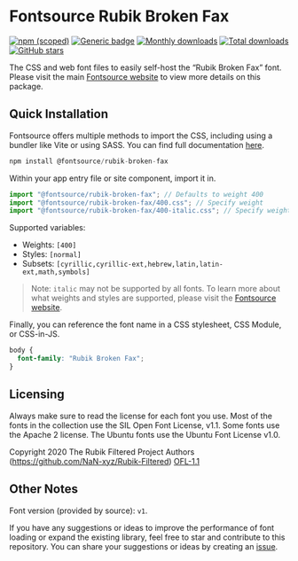 # Fontsource Rubik Broken Fax

[![npm (scoped)](https://img.shields.io/npm/v/@fontsource/rubik-broken-fax?color=brightgreen)](https://www.npmjs.com/package/@fontsource/rubik-broken-fax) [![Generic badge](https://img.shields.io/badge/fontsource-passing-brightgreen)](https://github.com/fontsource/fontsource) [![Monthly downloads](https://badgen.net/npm/dm/@fontsource/rubik-broken-fax)](https://github.com/fontsource/fontsource) [![Total downloads](https://badgen.net/npm/dt/@fontsource/rubik-broken-fax)](https://github.com/fontsource/fontsource) [![GitHub stars](https://img.shields.io/github/stars/fontsource/fontsource.svg?style=social&label=Star)](https://github.com/fontsource/fontsource/stargazers)

The CSS and web font files to easily self-host the “Rubik Broken Fax” font. Please visit the main [Fontsource website](https://fontsource.org/fonts/rubik-broken-fax) to view more details on this package.

## Quick Installation

Fontsource offers multiple methods to import the CSS, including using a bundler like Vite or using SASS. You can find full documentation [here](https://fontsource.org/docs/getting-started/introduction).

```javascript
npm install @fontsource/rubik-broken-fax
```

Within your app entry file or site component, import it in.

```javascript
import "@fontsource/rubik-broken-fax"; // Defaults to weight 400
import "@fontsource/rubik-broken-fax/400.css"; // Specify weight
import "@fontsource/rubik-broken-fax/400-italic.css"; // Specify weight and style
```

Supported variables:
- Weights: `[400]`
- Styles: `[normal]`
- Subsets: `[cyrillic,cyrillic-ext,hebrew,latin,latin-ext,math,symbols]`

> Note: `italic` may not be supported by all fonts. To learn more about what weights and styles are supported, please visit the [Fontsource website](https://fontsource.org/fonts/rubik-broken-fax).

Finally, you can reference the font name in a CSS stylesheet, CSS Module, or CSS-in-JS.

```css
body {
  font-family: "Rubik Broken Fax";
}
```

## Licensing
Always make sure to read the license for each font you use. Most of the fonts in the collection use the SIL Open Font License, v1.1. Some fonts use the Apache 2 license. The Ubuntu fonts use the Ubuntu Font License v1.0.

Copyright 2020 The Rubik Filtered Project Authors (https://github.com/NaN-xyz/Rubik-Filtered)
[OFL-1.1](http://scripts.sil.org/OFL)

## Other Notes
Font version (provided by source): `v1`.

If you have any suggestions or ideas to improve the performance of font loading or expand the existing library, feel free to star and contribute to this repository. You can share your suggestions or ideas by creating an [issue](https://github.com/fontsource/fontsource/issues).